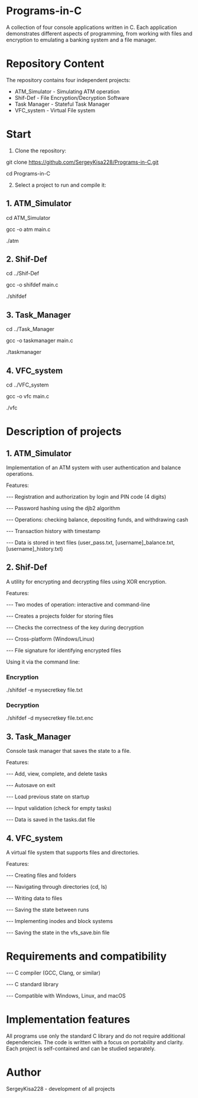 # Programs-in-C

A collection of four console applications written in C. Each application demonstrates different aspects of programming,
from working with files and encryption to emulating a banking system and a file manager.

# Repository Content

The repository contains four independent projects:

- ATM_Simulator - Simulating ATM operation
- Shif-Def - File Encryption/Decryption Software 
- Task Manager - Stateful Task Manager
- VFC_system - Virtual File system

# Start

1. Clone the repository:

git clone https://github.com/SergeyKisa228/Programs-in-C.git

cd Programs-in-C

2. Select a project to run and compile it:

## 1. ATM_Simulator

cd ATM_Simulator

gcc -o atm main.c

./atm

## 2. Shif-Def

cd ../Shif-Def

gcc -o shifdef main.c

./shifdef

## 3. Task_Manager

cd ../Task_Manager

gcc -o taskmanager main.c

./taskmanager

## 4. VFC_system

cd ../VFC_system

gcc -o vfc main.c

./vfc

# Description of projects

## 1. ATM_Simulator

Implementation of an ATM system with user authentication and balance operations.

Features:

--- Registration and authorization by login and PIN code (4 digits)

--- Password hashing using the djb2 algorithm

--- Operations: checking balance, depositing funds, and withdrawing cash

--- Transaction history with timestamp

--- Data is stored in text files (user_pass.txt, [username]_balance.txt, [username]_history.txt)

## 2. Shif-Def

A utility for encrypting and decrypting files using XOR encryption.

Features:

--- Two modes of operation: interactive and command-line

--- Creates a projects folder for storing files

--- Checks the correctness of the key during decryption

--- Cross-platform (Windows/Linux)

--- File signature for identifying encrypted files

Using it via the command line:

### Encryption
./shifdef -e mysecretkey file.txt

### Decryption
./shifdef -d mysecretkey file.txt.enc

## 3. Task_Manager

Console task manager that saves the state to a file.

Features:

--- Add, view, complete, and delete tasks

--- Autosave on exit

--- Load previous state on startup

--- Input validation (check for empty tasks)

--- Data is saved in the tasks.dat file

## 4. VFC_system

A virtual file system that supports files and directories.

Features:

--- Creating files and folders

--- Navigating through directories (cd, ls)

--- Writing data to files

--- Saving the state between runs

--- Implementing inodes and block systems

--- Saving the state in the vfs_save.bin file

# Requirements and compatibility

--- C compiler (GCC, Clang, or similar)

--- C standard library

--- Compatible with Windows, Linux, and macOS

# Implementation features

All programs use only the standard C library and do not require additional dependencies. 
The code is written with a focus on portability and clarity. Each project is self-contained and can be studied separately.

# Author

SergeyKisa228 - development of all projects
